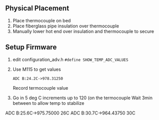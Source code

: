 

## Physical Placement

1. Place thermocouple on bed
2. Place fiberglass pipe insulation over thermocouple
3. Manually lower hot end over insulation and thermocouple to secure

## Setup Firmware
1. edit configuration_adv.h
    `#define SHOW_TEMP_ADC_VALUES`
2. Use M115 to get values
    ```
    ADC B:24.2C->978.31250
    ```
    Record termocouple value
    
3. Go in 5 deg C increments up to 120 (on the termocouple
   Wait 3min between to allow temp to stabilize

ADC B:25.6C->975.75000 26C
ADC B:30.7C->964.43750 30C

<!--stackedit_data:
eyJoaXN0b3J5IjpbMTMxNzM3NTAzNiwtMTEyMzU5OTQzMCwtMT
Y2ODIxNTAsLTEzMzMxMTYyNzVdfQ==
-->